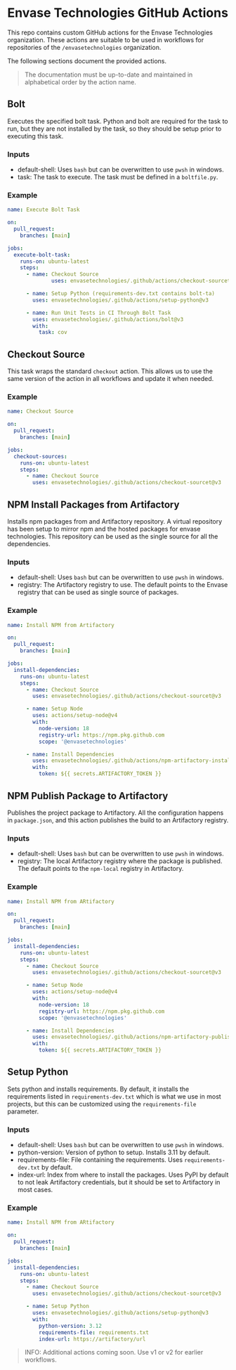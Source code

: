 # Envase Technologies GitHub Actions

This repo contains custom GitHub actions for the Envase Technologies organization. These actions are suitable to be used in workflows for repositories of the `/envasetechnologies` organization.

The following sections document the provided actions.

> The documentation must be up-to-date and maintained in alphabetical order by the action name.


## Bolt

Executes the specified bolt task. Python and bolt are required for the task to run, but they are not installed by the task, so they should be setup prior to executing this task.

### Inputs

- default-shell: Uses `bash` but can be overwritten to use `pwsh` in windows.
- task: The task to execute. The task must be defined in a `boltfile.py`.

### Example

```yaml
name: Execute Bolt Task

on:
  pull_request:
    branches: [main]

jobs:
  execute-bolt-task:
    runs-on: ubuntu-latest
    steps:
      - name: Checkout Source
              uses: envasetechnologies/.github/actions/checkout-sourcet@v3

      - name: Setup Python (requirements-dev.txt contains bolt-ta)
        uses: envasetechnologies/.github/actions/setup-python@v3

      - name: Run Unit Tests in CI Through Bolt Task
        uses: envasetechnologies/.github/actions/bolt@v3
        with:
          task: cov
```

## Checkout Source

This task wraps the standard `checkout` action. This allows us to use the same version of the action in all workflows and update it when needed.

### Example

```yaml
name: Checkout Source

on:
  pull_request:
    branches: [main]

jobs:
  checkout-sources:
    runs-on: ubuntu-latest
    steps:
      - name: Checkout Source
        uses: envasetechnologies/.github/actions/checkout-sourcet@v3
```

## NPM Install Packages from Artifactory

Installs npm packages from and Artifactory repository. A virtual repository has been setup to mirror npm and the hosted packages for envase technologies. This repository can be used as the single source for all the dependencies.

### Inputs
- default-shell: Uses `bash` but can be overwritten to use `pwsh` in windows.
- registry: The Artifactory registry to use. The default points to the Envase registry that can be used as single source of packages.

### Example

```yaml
name: Install NPM from Artifactory

on:
  pull_request:
    branches: [main]

jobs:
  install-dependencies:
    runs-on: ubuntu-latest
    steps:
      - name: Checkout Source
        uses: envasetechnologies/.github/actions/checkout-sourcet@v3

      - name: Setup Node
        uses: actions/setup-node@v4
        with:
          node-version: 18
          registry-url: https://npm.pkg.github.com
          scope: '@envasetechnologies'

      - name: Install Dependencies
        uses: envasetechnologies/.github/actions/npm-artifactory-install@v3
        with:
          token: ${{ secrets.ARTIFACTORY_TOKEN }}
```

## NPM Publish Package to Artifactory

Publishes the project package to Artifactory. All the configuration happens in `package.json`, and this action publishes the build to an Artifactory registry.

### Inputs
- default-shell: Uses `bash` but can be overwritten to use `pwsh` in windows.
- registry: The local Artifactory registry where the package is published. The default points to the `npm-local` registry in Artifactory.

### Example

```yaml
name: Install NPM from ARtifactory

on:
  pull_request:
    branches: [main]

jobs:
  install-dependencies:
    runs-on: ubuntu-latest
    steps:
      - name: Checkout Source
        uses: envasetechnologies/.github/actions/checkout-sourcet@v3

      - name: Setup Node
        uses: actions/setup-node@v4
        with:
          node-version: 18
          registry-url: https://npm.pkg.github.com
          scope: '@envasetechnologies'

      - name: Install Dependencies
        uses: envasetechnologies/.github/actions/npm-artifactory-publish@v3
        with:
          token: ${{ secrets.ARTIFACTORY_TOKEN }}
```

## Setup Python

Sets python and installs requirements. By default, it installs the requirements listed in `requirements-dev.txt` which is what we use in most projects, but this can be customized using the `requirements-file` parameter.

### Inputs

- default-shell: Uses `bash` but can be overwritten to use `pwsh` in windows.
- python-version: Version of python to setup. Installs 3.11 by default.
- requirements-file: File containing the requirements. Uses `requirements-dev.txt` by default.
- index-url: Index from where to install the packages. Uses PyPI by default to not leak Artifactory credentials, but it should be set to Artifactory in most cases.

### Example

```yaml
name: Install NPM from ARtifactory

on:
  pull_request:
    branches: [main]

jobs:
  install-dependencies:
    runs-on: ubuntu-latest
    steps:
      - name: Checkout Source
        uses: envasetechnologies/.github/actions/checkout-sourcet@v3

      - name: Setup Python
        uses: envasetechnologies/.github/actions/setup-python@v3
        with:
          python-version: 3.12
          requirements-file: requirements.txt
          index-url: https://artifactory/url
```

> INFO: Additional actions coming soon. Use v1 or v2 for earlier workflows.